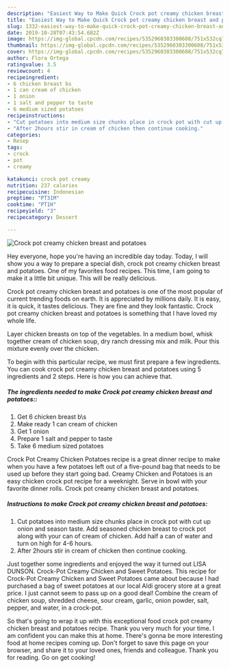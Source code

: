 ```yaml
---
description: "Easiest Way to Make Quick Crock pot creamy chicken breast and potatoes"
title: "Easiest Way to Make Quick Crock pot creamy chicken breast and potatoes"
slug: 1332-easiest-way-to-make-quick-crock-pot-creamy-chicken-breast-and-potatoes
date: 2019-10-28T07:43:54.682Z
image: https://img-global.cpcdn.com/recipes/5352960303300608/751x532cq70/crock-pot-creamy-chicken-breast-and-potatoes-recipe-main-photo.jpg
thumbnail: https://img-global.cpcdn.com/recipes/5352960303300608/751x532cq70/crock-pot-creamy-chicken-breast-and-potatoes-recipe-main-photo.jpg
cover: https://img-global.cpcdn.com/recipes/5352960303300608/751x532cq70/crock-pot-creamy-chicken-breast-and-potatoes-recipe-main-photo.jpg
author: Flora Ortega
ratingvalue: 3.5
reviewcount: 4
recipeingredient:
- 6 chicken breast bs
- 1 can cream of chicken
- 1 onion
- 1 salt and pepper to taste
- 6 medium sized potatoes
recipeinstructions:
- "Cut potatoes into medium size chunks place in crock pot with cut up onion and season taste. Add seasoned chicken breast to crock pot along with your can of cream of chicken. Add half a can of water and turn on high for 4-6 hours."
- "After 2hours stir in cream of chicken then continue cooking."
categories:
- Resep
tags:
- crock
- pot
- creamy

katakunci: crock pot creamy
nutrition: 237 calories
recipecuisine: Indonesian
preptime: "PT31M"
cooktime: "PT1H"
recipeyield: "3"
recipecategory: Dessert

---
```



![Crock pot creamy chicken breast and potatoes](https://img-global.cpcdn.com/recipes/5352960303300608/751x532cq70/crock-pot-creamy-chicken-breast-and-potatoes-recipe-main-photo.jpg)

Hey everyone, hope you're having an incredible day today. Today, I will show you a way to prepare a special dish, crock pot creamy chicken breast and potatoes. One of my favorites food recipes. This time, I am going to make it a little bit unique. This will be really delicious.

Crock pot creamy chicken breast and potatoes is one of the most popular of current trending foods on earth. It is appreciated by millions daily. It is easy, it is quick, it tastes delicious. They are fine and they look fantastic. Crock pot creamy chicken breast and potatoes is something that I have loved my whole life.

Layer chicken breasts on top of the vegetables. In a medium bowl, whisk together cream of chicken soup, dry ranch dressing mix and milk. Pour this mixture evenly over the chicken.


To begin with this particular recipe, we must first prepare a few ingredients. You can cook crock pot creamy chicken breast and potatoes using 5 ingredients and 2 steps. Here is how you can achieve that.

##### The ingredients needed to make Crock pot creamy chicken breast and potatoes::

1. Get 6 chicken breast b\s
1. Make ready 1 can cream of chicken
1. Get 1 onion
1. Prepare 1 salt and pepper to taste
1. Take 6 medium sized potatoes


Crock Pot Creamy Chicken Potatoes recipe is a great dinner recipe to make when you have a few potatoes left out of a five-pound bag that needs to be used up before they start going bad. Creamy Chicken and Potatoes is an easy chicken crock pot recipe for a weeknight. Serve in bowl with your favorite dinner rolls. Crock pot creamy chicken breast and potatoes. 

##### Instructions to make Crock pot creamy chicken breast and potatoes:

1. Cut potatoes into medium size chunks place in crock pot with cut up onion and season taste. Add seasoned chicken breast to crock pot along with your can of cream of chicken. Add half a can of water and turn on high for 4-6 hours.
1. After 2hours stir in cream of chicken then continue cooking.


Just together some ingredients and enjoyed the way it turned out LISA DUNSON. Crock-Pot Creamy Chicken and Sweet Potatoes. This recipe for Crock-Pot Creamy Chicken and Sweet Potatoes came about because I had purchased a bag of sweet potatoes at our local Aldi grocery store at a great price. I just cannot seem to pass up on a good deal! Combine the cream of chicken soup, shredded cheese, sour cream, garlic, onion powder, salt, pepper, and water, in a crock-pot. 

So that's going to wrap it up with this exceptional food crock pot creamy chicken breast and potatoes recipe. Thank you very much for your time. I am confident you can make this at home. There's gonna be more interesting food at home recipes coming up. Don't forget to save this page on your browser, and share it to your loved ones, friends and colleague. Thank you for reading. Go on get cooking!
